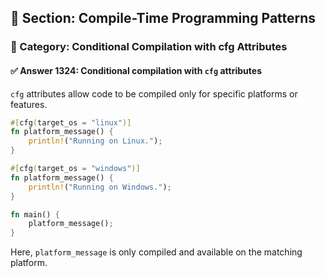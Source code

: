 ## 📘 Section: Compile-Time Programming Patterns  
### 🔹 Category: Conditional Compilation with cfg Attributes  
#### ✅ Answer 1324: Conditional compilation with `cfg` attributes

`cfg` attributes allow code to be compiled only for specific platforms or features.

```rust
#[cfg(target_os = "linux")]
fn platform_message() {
    println!("Running on Linux.");
}

#[cfg(target_os = "windows")]
fn platform_message() {
    println!("Running on Windows.");
}

fn main() {
    platform_message();
}
```
Here, `platform_message` is only compiled and available on the matching platform.
